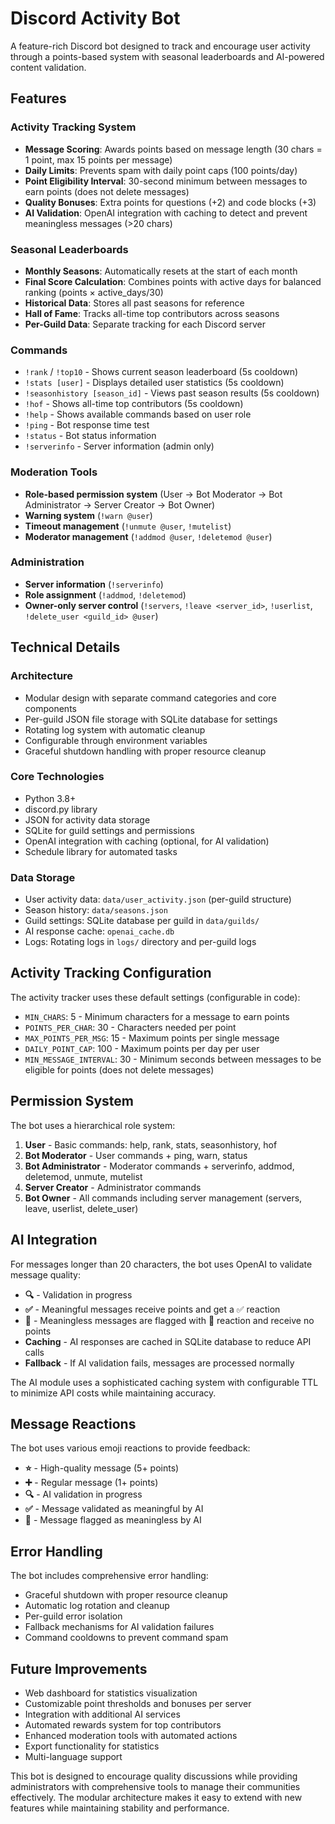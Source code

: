 # Discord Activity Bot

A feature-rich Discord bot designed to track and encourage user activity through a points-based system with seasonal leaderboards and AI-powered content validation.

## Features

### Activity Tracking System
- **Message Scoring**: Awards points based on message length (30 chars = 1 point, max 15 points per message)
- **Daily Limits**: Prevents spam with daily point caps (100 points/day)
- **Point Eligibility Interval**: 30-second minimum between messages to earn points (does not delete messages)
- **Quality Bonuses**: Extra points for questions (+2) and code blocks (+3)
- **AI Validation**: OpenAI integration with caching to detect and prevent meaningless messages (>20 chars)

### Seasonal Leaderboards
- **Monthly Seasons**: Automatically resets at the start of each month
- **Final Score Calculation**: Combines points with active days for balanced ranking (points × active_days/30)
- **Historical Data**: Stores all past seasons for reference
- **Hall of Fame**: Tracks all-time top contributors across seasons
- **Per-Guild Data**: Separate tracking for each Discord server

### Commands
- `!rank` / `!top10` - Shows current season leaderboard (5s cooldown)
- `!stats [user]` - Displays detailed user statistics (5s cooldown)
- `!seasonhistory [season_id]` - Views past season results (5s cooldown)
- `!hof` - Shows all-time top contributors (5s cooldown)
- `!help` - Shows available commands based on user role
- `!ping` - Bot response time test
- `!status` - Bot status information
- `!serverinfo` - Server information (admin only)

### Moderation Tools
- **Role-based permission system** (User → Bot Moderator → Bot Administrator → Server Creator → Bot Owner)
- **Warning system** (`!warn @user`)
- **Timeout management** (`!unmute @user`, `!mutelist`)
- **Moderator management** (`!addmod @user`, `!deletemod @user`)

### Administration
- **Server information** (`!serverinfo`)
- **Role assignment** (`!addmod`, `!deletemod`)
- **Owner-only server control** (`!servers`, `!leave <server_id>`, `!userlist`, `!delete_user <guild_id> @user`)

## Technical Details

### Architecture
- Modular design with separate command categories and core components
- Per-guild JSON file storage with SQLite database for settings
- Rotating log system with automatic cleanup
- Configurable through environment variables
- Graceful shutdown handling with proper resource cleanup

### Core Technologies
- Python 3.8+
- discord.py library
- JSON for activity data storage
- SQLite for guild settings and permissions
- OpenAI integration with caching (optional, for AI validation)
- Schedule library for automated tasks

### Data Storage
- User activity data: `data/user_activity.json` (per-guild structure)
- Season history: `data/seasons.json`
- Guild settings: SQLite database per guild in `data/guilds/`
- AI response cache: `openai_cache.db`
- Logs: Rotating logs in `logs/` directory and per-guild logs

## Activity Tracking Configuration

The activity tracker uses these default settings (configurable in code):
- `MIN_CHARS`: 5 - Minimum characters for a message to earn points
- `POINTS_PER_CHAR`: 30 - Characters needed per point
- `MAX_POINTS_PER_MSG`: 15 - Maximum points per single message
- `DAILY_POINT_CAP`: 100 - Maximum points per day per user
- `MIN_MESSAGE_INTERVAL`: 30 - Minimum seconds between messages to be eligible for points (does not delete messages)

## Permission System

The bot uses a hierarchical role system:
1. **User** - Basic commands: help, rank, stats, seasonhistory, hof
2. **Bot Moderator** - User commands + ping, warn, status
3. **Bot Administrator** - Moderator commands + serverinfo, addmod, deletemod, unmute, mutelist
4. **Server Creator** - Administrator commands
5. **Bot Owner** - All commands including server management (servers, leave, userlist, delete_user)

## AI Integration

For messages longer than 20 characters, the bot uses OpenAI to validate message quality:
- **🔍** - Validation in progress
- **✅** - Meaningful messages receive points and get a ✅ reaction
- **🚫** - Meaningless messages are flagged with 🚫 reaction and receive no points
- **Caching** - AI responses are cached in SQLite database to reduce API calls
- **Fallback** - If AI validation fails, messages are processed normally

The AI module uses a sophisticated caching system with configurable TTL to minimize API costs while maintaining accuracy.

## Message Reactions

The bot uses various emoji reactions to provide feedback:
- **⭐** - High-quality message (5+ points)
- **➕** - Regular message (1+ points)
- **🔍** - AI validation in progress
- **✅** - Message validated as meaningful by AI
- **🚫** - Message flagged as meaningless by AI

## Error Handling

The bot includes comprehensive error handling:
- Graceful shutdown with proper resource cleanup
- Automatic log rotation and cleanup
- Per-guild error isolation
- Fallback mechanisms for AI validation failures
- Command cooldowns to prevent command spam

## Future Improvements
- Web dashboard for statistics visualization
- Customizable point thresholds and bonuses per server
- Integration with additional AI services
- Automated rewards system for top contributors
- Enhanced moderation tools with automated actions
- Export functionality for statistics
- Multi-language support

This bot is designed to encourage quality discussions while providing administrators with comprehensive tools to manage their communities effectively. The modular architecture makes it easy to extend with new features while maintaining stability and performance.
